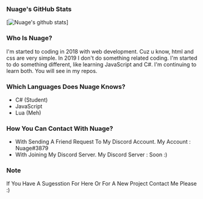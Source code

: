 ### Nuage's GitHub Stats

[![Nuage's github stats](https://github-readme-stats.vercel.app/api?username=nuage00&show_icons=true&theme=merko)]

### Who Is Nuage?

I'm started to coding in 2018 with web development. Cuz u know, html and css are very simple. In 2019 I don't do something related coding. I'm started to do something different, like learning JavaScript and C#. I'm continuing to learn both. You will see in my repos. 

### Which Languages Does Nuage Knows?

- C# (Student)
- JavaScript
- Lua (Meh)

### How You Can Contact With Nuage?

- With Sending A Friend Request To My Discord Account. My Account : Nuage#3879
- With Joining My Discord Server. My Discord Server : Soon :)

### Note
If You Have A Sugesstion For Here Or For A New Project Contact Me Please :)
